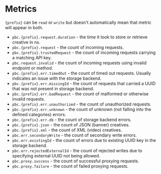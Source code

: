 # Metrics

`{prefix}` can be `read` or `write` but doesn't automatically mean that metric will appear in both.

- `pbc.{prefix}.request.duration` - the time it took to store or retrieve creative in ns.
- `pbc.{prefix}.request` - the count of incoming requests. 
- `pbc.{prefix}.trustedRequest` - the count of incoming requests carrying a matching API key.
- `pbc.request.invalid` - the count of incoming requests using invalid endpoint or method.
- `pbc.{prefix}.err.timedOut` - the count of timed out requests. Usually indicates an issue with the storage backend.
- `pbc.{prefix}.err.missingId` - the count of requests that carried a UUID that was not present in storage backend.
- `pbc.{prefix}.err.badRequest` - the count of malformed or otherwise invalid requests.
- `pbc.{prefix}.err.unauthorized` - the count of unauthorized requests.
- `pbc.{prefix}.err.unknown` - the count of unknown (not falling into the defined categories) errors.
- `pbc.{prefix}.err.db` - the count of storage backend errors.
- `pbc.{prefix}.json` - the count of JSON (banner) creatives.
- `pbc.{prefix}.xml` - the count of XML (video) creatives.
- `pbc.err.secondaryWrite` - the count of secondary write errors.
- `pbc.err.existingId` - the count of errors due to existing UUID key in the storage backend. 
- `pbc.err.rejectedExternalId` - the count of rejected writes due to specifying external UUID not being allowed.
- `pbc.proxy.success` - the count of successful proxying requests.
- `pbc.proxy.failure` - the count of failed proxying requests.
